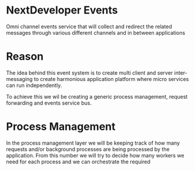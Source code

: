 # NextDeveloper Events
Omni channel events service that will collect and redirect the related messages through various different channels and in between applications

# Reason
The idea behind this event system is to create multi client and server inter-messaging to create harmonious application platform where micro services can run independently.

To achieve this we wil be creating a generic process management, request forwarding and events service bus.

# Process Management
In the process management layer we will be keeping track of how many requests and/or background processes are being processed by the application. From this number we will try to decide how many workers we need for each process and we can orchestrate the required
